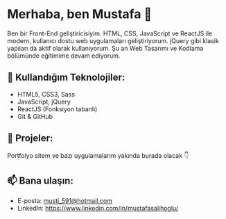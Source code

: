 # Merhaba, ben Mustafa 👋

Ben bir Front-End geliştiricisiyim. HTML, CSS, JavaScript ve ReactJS ile modern, kullanıcı dostu web uygulamaları geliştiriyorum. jQuery gibi klasik yapıları da aktif olarak kullanıyorum. Şu an Web Tasarımı ve Kodlama bölümünde eğitimime devam ediyorum.

## 🚀 Kullandığım Teknolojiler:
- HTML5, CSS3, Sass
- JavaScript, jQuery
- ReactJS (Fonksiyon tabanlı)
- Git & GitHub

## 📂 Projeler:
Portfolyo sitem ve bazı uygulamalarım yakında burada olacak 👇

## 📫 Bana ulaşın:
- E-posta: musti_591@hotmail.com
- LinkedIn: https://www.linkedin.com/in/mustafasalihoglu/
